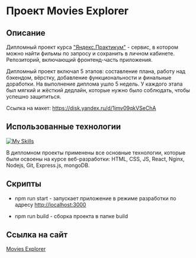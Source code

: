 # Проект Movies Explorer

## Описание

Дипломный проект курса ["Яндекс.Практикум"](https://practicum.yandex.ru/) - cервис, в котором можно найти фильмы по запросу и сохранить в личном кабинете. Репозиторий, включающий фронтенд-часть приложения.

Дипломный проект включал 5 этапов: составление плана, работу над бэкендом, вёрстку, добавление функциональности и финальные доработки. На выполнение диплома ушло 5 недель. У каждого этапа был мягкий и жёсткий дедлайн, которые нужно было соблюдать, чтобы успешно защититься.

Ссылка на макет: https://disk.yandex.ru/d/1jmv09qkVSeChA

## Использованные технологии

[![My Skills](https://skillicons.dev/icons?i=html,css,js,react,nginx,nodejs,express)](https://skillicons.dev)

В дипломном проекты применены все основные технологии, которые были освоены на курсе веб-разработки: HTML, CSS, JS, React, Nginx, Nodejs, Git, Express.js, mongoDB.

## Скрипты

- npm run start - запускает приложение в режиме разработки по адресу [http://localhost:3000](http://localhost:3000)

- npm run build - сборка проекта в папке build

## Ссылка на сайт

[Movies Explorer](https://vldslw-movies-explorer.vercel.app/)

